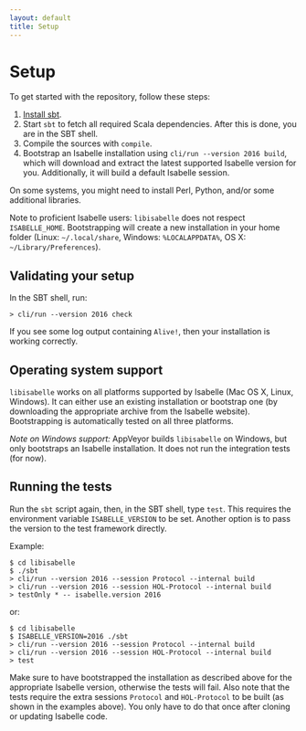 ```yaml
---
layout: default
title: Setup
---
```


# Setup

To get started with the repository, follow these steps:

1. [Install sbt](http://www.scala-sbt.org/download.html).
2. Start `sbt` to fetch all required Scala dependencies.
   After this is done, you are in the SBT shell.
3. Compile the sources with `compile`.
4. Bootstrap an Isabelle installation using `cli/run --version 2016 build`, which will download and extract the latest supported Isabelle version for you.
   Additionally, it will build a default Isabelle session.

On some systems, you might need to install Perl, Python, and/or some additional libraries.

Note to proficient Isabelle users:
`libisabelle` does not respect `ISABELLE_HOME`.
Bootstrapping will create a new installation in your home folder (Linux: `~/.local/share`, Windows: `%LOCALAPPDATA%`, OS X: `~/Library/Preferences`).

## Validating your setup

In the SBT shell, run:

```
> cli/run --version 2016 check
```

If you see some log output containing `Alive!`, then your installation is working correctly.

## Operating system support

`libisabelle` works on all platforms supported by Isabelle (Mac OS X, Linux, Windows).
It can either use an existing installation or bootstrap one (by downloading the appropriate archive from the Isabelle website).
Bootstrapping is automatically tested on all three platforms.

_Note on Windows support:_
AppVeyor builds `libisabelle` on Windows, but only bootstraps an Isabelle installation.
It does not run the integration tests (for now).

## Running the tests

Run the `sbt` script again, then, in the SBT shell, type `test`.
This requires the environment variable `ISABELLE_VERSION` to be set.
Another option is to pass the version to the test framework directly.

Example:

```
$ cd libisabelle
$ ./sbt
> cli/run --version 2016 --session Protocol --internal build
> cli/run --version 2016 --session HOL-Protocol --internal build
> testOnly * -- isabelle.version 2016
```

or:

```
$ cd libisabelle
$ ISABELLE_VERSION=2016 ./sbt
> cli/run --version 2016 --session Protocol --internal build
> cli/run --version 2016 --session HOL-Protocol --internal build
> test
```

Make sure to have bootstrapped the installation as described above for the appropriate Isabelle version, otherwise the tests will fail.
Also note that the tests require the extra sessions `Protocol` and `HOL-Protocol` to be built (as shown in the examples above).
You only have to do that once after cloning or updating Isabelle code.
